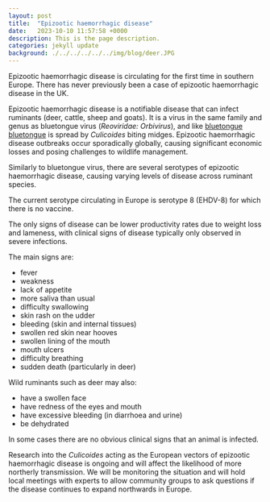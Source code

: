 ```yaml
---
layout: post
title:  "Epizootic haemorrhagic disease"
date:   2023-10-10 11:57:58 +0000
description: This is the page description.
categories: jekyll update
background: ./../../../../../img/blog/deer.JPG
---
```



Epizootic haemorrhagic disease is circulating for the first time in southern Europe. There has never previously been a case of epizootic haemorrhagic disease in the UK.

Epizootic haemorrhagic disease is a notifiable disease that can infect ruminants (deer, cattle, sheep and goats). It is a virus in the same family and genus as bluetongue virus (*Reoviridae: Orbivirus*), and like [bluetongue] [bluetongue] is spread by *Culicoides* biting midges. Epizootic haemorrhagic disease outbreaks occur sporadically globally, causing significant economic losses and posing challenges to wildlife management. 

[bluetongue]: https://www.proscience.uk/jekyll/update/2023/12/01/BTV-3.html

Similarly to bluetongue virus, there are several serotypes of epizootic haemorrhagic disease, causing varying levels of disease across ruminant species.

The current serotype circulating in Europe is serotype 8 (EHDV-8) for which there is no vaccine.

The only signs of disease can be lower productivity rates due to weight loss and lameness, with clinical signs of disease typically only observed in severe infections. 

The main signs are:
-	fever
-	weakness
-	lack of appetite
-	more saliva than usual
-	difficulty swallowing
-	skin rash on the udder
-	bleeding (skin and internal tissues)
-	swollen red skin near hooves	
-   swollen lining of the mouth
-	mouth ulcers
-	difficulty breathing
-	sudden death (particularly in deer)

Wild ruminants such as deer may also:
-	have a swollen face
-	have redness of the eyes and mouth
-	have excessive bleeding (in diarrhoea and urine)
-	be dehydrated

In some cases there are no obvious clinical signs that an animal is infected.

Research into the *Culicoides* acting as the European vectors of epizootic haemorrhagic disease is ongoing and will affect the likelihood of more northerly transmission. We will be monitoring the situation and will hold local meetings with experts to allow community groups to ask questions if the disease continues to expand northwards in Europe.
